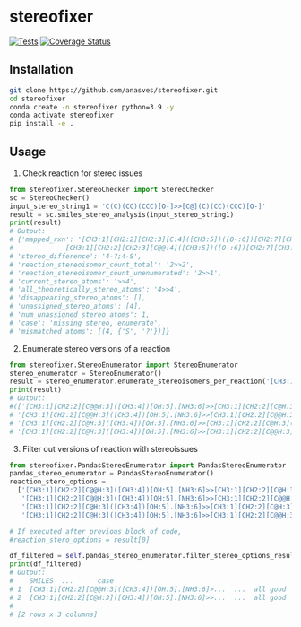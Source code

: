 # stereofixer

[![Tests](https://github.com/anasves/stereofixer/actions/workflows/tests.yml/badge.svg)](https://github.com/anasves/stereofixer/blob/main/.github/workflows/tests.yml)
[![Coverage Status](https://coveralls.io/repos/github/anasves/stereofixer/badge.svg?branch=main)](https://coveralls.io/github/anasves/stereofixer?branch=main)

## Installation
```bash
git clone https://github.com/anasves/stereofixer.git 
cd stereofixer
conda create -n stereofixer python=3.9 -y
conda activate stereofixer
pip install -e .
```

## Usage
1. Check reaction for stereo issues
```python
from stereofixer.StereoChecker import StereoChecker
sc = StereoChecker()
input_stereo_string1 = 'C(C)(CC)(CCC)[O-]>>[C@](C)(CC)(CCC)[O-]'
result = sc.smiles_stereo_analysis(input_stereo_string1)
print(result)
# Output:
# {'mapped_rxn': '[CH3:1][CH2:2][CH2:3][C:4]([CH3:5])([O-:6])[CH2:7][CH3:8]>>
#             [CH3:1][CH2:2][CH2:3][C@@:4]([CH3:5])([O-:6])[CH2:7][CH3:8]',
# 'stereo_difference': '4-?;4-S',
# 'reaction_stereoisomer_count_total': '2>>2',
# 'reaction_stereoisomer_count_unenumerated': '2>>1',
# 'current_stereo_atoms': '>>4',
# 'all_theoretically_stereo_atoms': '4>>4',
# 'disappearing_stereo_atoms': [],
# 'unassigned_stereo_atoms': [4],
# 'num_unassigned_stereo_atoms': 1,
# 'case': 'missing stereo, enumerate',
# 'mismatched_atoms': [(4, {'S', '?'})]}
```

2. Enumerate stereo versions of a reaction
```python
from stereofixer.StereoEnumerator import StereoEnumerator
stereo_enumerator = StereoEnumerator()
result = stereo_enumerator.enumerate_stereoisomers_per_reaction('[CH3:1][CH2:2][C@H:3]([CH3:4])[OH:5].[NH3:6]>>[CH3:1][CH2:2][C@@H:3]([CH3:4])[NH2:6].[OH2:5]', mismatched_atoms=[3,])
print(result)
# Output:
#(['[CH3:1][CH2:2][C@@H:3]([CH3:4])[OH:5].[NH3:6]>>[CH3:1][CH2:2][C@H:3]([CH3:4])[NH2:6].[OH2:5]',
# '[CH3:1][CH2:2][C@@H:3]([CH3:4])[OH:5].[NH3:6]>>[CH3:1][CH2:2][C@@H:3]([CH3:4])[NH2:6].[OH2:5]',
# '[CH3:1][CH2:2][C@H:3]([CH3:4])[OH:5].[NH3:6]>>[CH3:1][CH2:2][C@H:3]([CH3:4])[NH2:6].[OH2:5]',
# '[CH3:1][CH2:2][C@H:3]([CH3:4])[OH:5].[NH3:6]>>[CH3:1][CH2:2][C@@H:3]([CH3:4])[NH2:6].[OH2:5]'], 4)
```

3. Filter out versions of reaction with stereoissues
```python
from stereofixer.PandasStereoEnumerator import PandasStereoEnumerator
pandas_stereo_enumerator = PandasStereoEnumerator()
reaction_stero_options =
  ['[CH3:1][CH2:2][C@@H:3]([CH3:4])[OH:5].[NH3:6]>>[CH3:1][CH2:2][C@H:3]([CH3:4])[NH2:6].[OH2:5]',
   '[CH3:1][CH2:2][C@@H:3]([CH3:4])[OH:5].[NH3:6]>>[CH3:1][CH2:2][C@@H:3]([CH3:4])[NH2:6].[OH2:5]',
   '[CH3:1][CH2:2][C@H:3]([CH3:4])[OH:5].[NH3:6]>>[CH3:1][CH2:2][C@H:3]([CH3:4])[NH2:6].[OH2:5]',
   '[CH3:1][CH2:2][C@H:3]([CH3:4])[OH:5].[NH3:6]>>[CH3:1][CH2:2][C@@H:3]([CH3:4])[NH2:6].[OH2:5]']

# If executed after previous block of code,
#reaction_stero_options = result[0]

df_filtered = self.pandas_stereo_enumerator.filter_stereo_options_results(reaction_stero_options)
print(df_filtered)
# Output:
#    SMILES  ...      case
# 1  [CH3:1][CH2:2][C@@H:3]([CH3:4])[OH:5].[NH3:6]>...  ...  all good
# 2  [CH3:1][CH2:2][C@H:3]([CH3:4])[OH:5].[NH3:6]>>...  ...  all good
#
# [2 rows x 3 columns]

```
